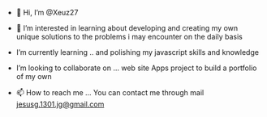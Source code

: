 - 👋 Hi, I’m @Xeuz27
- 👀 I’m interested in learning about
 developing and creating my own unique 
solutions to the problems i may encounter 
on the daily basis

-  I’m currently learning .. and polishing 
my javascript skills and knowledge 

- I’m looking to collaborate on ... web site
Apps project to build a portfolio of my own

- 📫 How to reach me ...
You can contact me through mail 
jesusg.1301.jg@gmail.com
